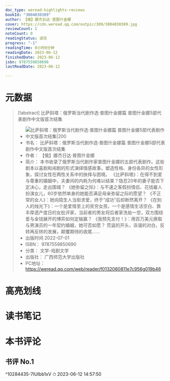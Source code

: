 ```yaml
---
doc_type: weread-highlights-reviews
bookId: "3004030309"
author: 【俄】娜杰日达·普图什金娜
cover: https://cdn.weread.qq.com/outpic/309/3004030309.jpg
reviewCount: 1
noteCount: 0
readingStatus: 读完
progress: "-1"
readingTime: 0小时0分钟
readingDate: 2023-06-12
finishedDate: 2023-06-12
isbn: 9787559850690
lastReadDate: 2023-06-12

---
```

# 元数据
> [!abstract] 比萨斜塔：俄罗斯当代剧作选·普图什金娜篇  普图什金娜5部代表剧作中文版首次结集
> - ![ 比萨斜塔：俄罗斯当代剧作选·普图什金娜篇  普图什金娜5部代表剧作中文版首次结集|200](https://cdn.weread.qq.com/outpic/309/3004030309.jpg)
> - 书名： 比萨斜塔：俄罗斯当代剧作选·普图什金娜篇  普图什金娜5部代表剧作中文版首次结集
> - 作者： 【俄】娜杰日达·普图什金娜
> - 简介： 本书收录了俄罗斯当代剧作家普图什金娜的五部代表剧作。这些剧本以喜剧和闹剧的形式演绎情感故事，塑造性格、身份各异的女性形象，探讨女性在两性关系中的抉择与困境。  《比萨斜塔》：在得不到爱与尊重的婚姻中，夫妻间的内耗为何难以结束？隐忍20年的妻子能否下定决心，走出围城？  《她弥留之际》：与不速之客假扮情侣、花钱雇人扮演女儿，60岁依然单身的她能否满足母亲弥留之际的愿望？  《不正常的女人》：她向陌生人当街求爱，终于“成功”后却断然离开？  《在别人的烛光下》：一个是爱情至上的贫穷女孩，一个是感情生活空白、靠丰厚遗产度日的女批评家，当前者的男友将后者家洗劫一空，双方围绕爱与金钱展开的博弈如何定输赢？  《我预先支付！》：用百万美元换取与男演员的一年契约婚姻，她可否如愿？  荒诞的开头，诙谐的对白，反转再反转的发展，颠覆期待的收尾……  
> - 出版时间 2022-07-01
> - ISBN： 9787559850690
> - 分类： 文学-戏剧文学
> - 出版社： 广西师范大学出版社
> - PC地址：https://weread.qq.com/web/reader/f0132060811e7c956g019b46

# 高亮划线

# 读书笔记

# 本书评论

## 书评 No.1 
 ^10284435-7IUIbb1xV
⏱ 2023-06-12 14:57:50

